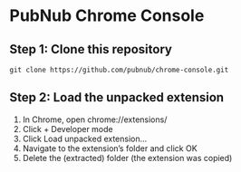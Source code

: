 PubNub Chrome Console
=======

## Step 1: Clone this repository

    git clone https://github.com/pubnub/chrome-console.git

## Step 2: Load the unpacked extension

1. In Chrome, open chrome://extensions/
1. Click + Developer mode
1. Click Load unpacked extension…
1. Navigate to the extension’s folder and click OK
1. Delete the (extracted) folder (the extension was copied) 
